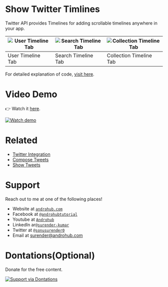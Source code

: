 # Show Twitter Timlines
Twitter API provides Timelines for adding scrollable timelines anywhere in your app.

![User Timeline Tab](https://i2.wp.com/www.androhub.com/wp-content/uploads/2018/01/user_timeline_tab.jpg?resize=576%2C1024) | ![Search Timeline Tab](https://i0.wp.com/www.androhub.com/wp-content/uploads/2018/01/search_timeline_screen.jpg?resize=576%2C1024) | ![Collection Timeline Tab](https://i2.wp.com/www.androhub.com/wp-content/uploads/2018/01/collection_timeline_screen.jpg?resize=576%2C1024)
---|---|---
User Timeline Tab | Search Timeline Tab | Collection Timeline Tab

For detailed explanation of code, [visit here](http://www.androhub.com/android-twitter-show-timelines/).

# Video Demo
👉 Watch it <a href="https://youtu.be/DhmCW-ZK6wg">here</a>.
<br>

[![Watch demo](http://i3.ytimg.com/vi/DhmCW-ZK6wg/hqdefault.jpg)](https://youtu.be/DhmCW-ZK6wg)

# Related

- [Twitter Integration](http://www.androhub.com/android-twitter-integration/)
- [Compose Tweets](http://www.androhub.com/android-compose-tweets-twitter/)
- [Show Tweets](http://www.androhub.com/android-show-tweets/)

# Support
Reach out to me at one of the following places!

- Website at <a href="http://www.androhub.com/" target="_blank">`androhub.com`</a>
- Facebook at <a href="https://www.facebook.com/androhubtutorial/" target="_blank">`@androhubtutorial`</a>
- Youtube at <a href="https://www.youtube.com/channel/UCHJh3E9mtRzbM3WVVl9glJg" target="_blank">`Androhub`</a>
- LinkedIn ar<a href="https://www.linkedin.com/in/surender-kumar-681472a8?originalSubdomain=in" target="_blank">`@surender-kumar`</a>
- Twitter at <a href="https://twitter.com/sonusurender0/" target="_blank">`@sonusurender0`</a>
- Email at surender@androhub.com

# Dontations(Optional)
Donate for the free content.
<br>

[![Support via Dontations](https://www.paypalobjects.com/en_GB/i/btn/btn_donateCC_LG.gif)](https://www.paypal.com/cgi-bin/webscr?cmd=_donations&business=sonu.surendra0%40gmail.com&currency_code=USD&source=url)

